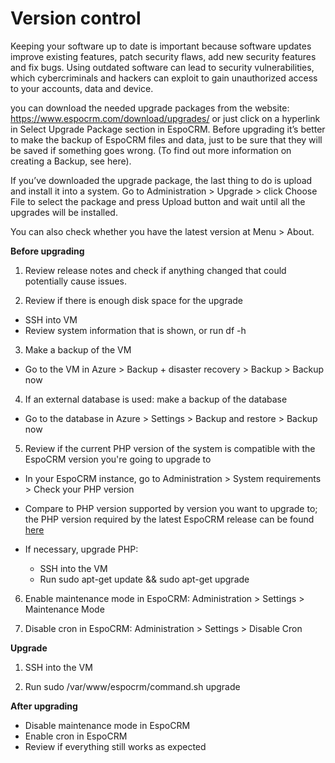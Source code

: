 # Version control

Keeping your software up to date is important because software updates improve existing features, patch security flaws, add new security features and fix bugs. Using outdated software can lead to security vulnerabilities, which cybercriminals and hackers can exploit to gain unauthorized access to your accounts, data and device.

you can download the needed upgrade packages from the website: https://www.espocrm.com/download/upgrades/ or just click on a hyperlink in Select Upgrade Package section in EspoCRM. Before upgrading it’s better to make the backup of EspoCRM files and data, just to be sure that they will be saved if something goes wrong. (To find out more information on creating a Backup, see here).

 


If you’ve downloaded the upgrade package, the last thing to do is upload and install it into a system. Go to Administration > Upgrade > click Choose File to select the package and press Upload button and wait until all the upgrades will be installed.

 
You can also check whether you have the latest version at Menu > About.
 



**Before upgrading**

1. Review release notes and check if anything changed that could potentially cause issues.

2. Review if there is enough disk space for the upgrade

- SSH into VM
- Review system information that is shown, or run df -h
  
3. Make a backup of the VM
   
- Go to the VM in Azure > Backup + disaster recovery > Backup > Backup now
  
4. If an external database is used: make a backup of the database
   
- Go to the database in Azure > Settings > Backup and restore > Backup now
  
5. Review if the current PHP version of the system is compatible with the EspoCRM version you're going to upgrade to
   
- In your EspoCRM instance, go to Administration > System requirements > Check your PHP version
  
- Compare to PHP version supported by version you want to upgrade to; the PHP version required by the latest EspoCRM release can be found [here](https://docs.espocrm.com/administration/server-configuration/)
  
- If necessary, upgrade PHP:
  - SSH into the VM
  - Run sudo apt-get update && sudo apt-get upgrade
    
6. Enable maintenance mode in EspoCRM: Administration > Settings > Maintenance Mode
   
7. Disable cron in EspoCRM: Administration > Settings > Disable Cron

**Upgrade**

1. SSH into the VM
   
2. Run sudo /var/www/espocrm/command.sh upgrade

**After upgrading**

- Disable maintenance mode in EspoCRM
- Enable cron in EspoCRM
- Review if everything still works as expected
